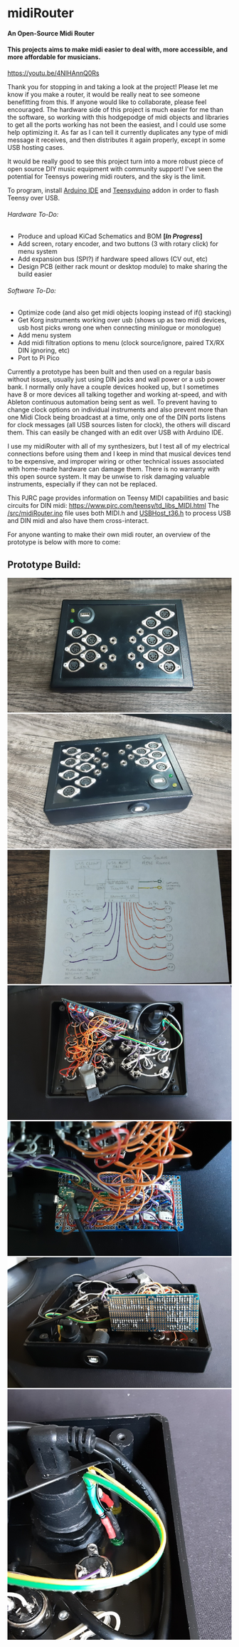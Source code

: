 # midiRouter
#### An Open-Source Midi Router


#### This projects aims to make midi easier to deal with, more accessible, and more affordable for musicians. 

https://youtu.be/4NIHAnnQ0Rs

Thank you for stopping in and taking a look at the project! Please let me know if you make a router, it would be really neat to see someone benefitting from this. If anyone would like to collaborate, please feel encouraged. The hardware side of this project is much easier for me than the software, so working with this hodgepodge of midi objects and libraries to get all the ports working has not been the easiest, and I could use some help optimizing it. As far as I can tell it currently duplicates any type of midi message it receives, and then distributes it again properly, except in some USB hosting cases.

It would be really good to see this project turn into a more robust piece of open source DIY music equipment with community support! I've seen the potential for Teensys powering midi routers, and the sky is the limit.

To program, install [Arduino IDE](https://www.arduino.cc/en/software) and [Teensyduino](https://www.pjrc.com/teensy/teensyduino.html) addon in order to flash Teensy over USB.

###### Hardware To-Do:
- Produce and upload KiCad Schematics and BOM **[*In Progress*]** 
- Add screen, rotary encoder, and two buttons (3 with rotary click) for menu system
- Add expansion bus (SPI?) if hardware speed allows (CV out, etc)
- Design PCB (either rack mount or desktop module) to make sharing the build easier

###### Software To-Do:
- Optimize code (and also get midi objects looping instead of if() stacking)
- Get Korg instruments working over usb (shows up as two midi devices, usb host picks wrong one when connecting minilogue or monologue)
- Add menu system
- Add midi filtration options to menu (clock source/ignore, paired TX/RX DIN ignoring, etc)
- Port to Pi Pico


Currently a prototype has been built and then used on a regular basis without issues, usually just using DIN jacks and wall power or a usb power bank. I normally only have a couple devices hooked up, but I sometimes have 8 or more devices all talking together and working at-speed, and with Ableton continuous automation being sent as well. To prevent having to change clock options on individual instruments and also prevent more than one Midi Clock being broadcast at a time, only one of the DIN ports listens for clock messages (all USB sources listen for clock), the others will discard them. This can easily be changed with an edit over USB with Arduino IDE. 

I use my midiRouter with all of my synthesizers, but I test all of my electrical connections before using them and I keep in mind that musical devices tend to be expensive, and improper wiring or other technical issues associated with home-made hardware can damage them. There is no warranty with this open source system. It may be unwise to risk damaging valuable instruments, especially if they can not be replaced.

This PJRC page provides information on Teensy MIDI capabilities and basic circuits for DIN midi: https://www.pjrc.com/teensy/td_libs_MIDI.html The [/src/midiRouter.ino](./src/midiRouter.ino) file uses both MIDI.h and [USBHost_t36.h](https://github.com/PaulStoffregen/USBHost_t36) to process USB and DIN midi and also have them cross-interact. 


For anyone wanting to make their own midi router, an overview of the prototype is below with more to come:


## Prototype Build:

![front image](./images/front.jpg)
![rear image](./images/rear.jpg)
![diagram image](./images/diagram.jpg)
![inside image](./images/inside.jpg)
![pcb image](./images/pcb.jpg)
![pcb rear image](./images/pcb_rear.jpg)
![leds](./images/leds.jpg)
